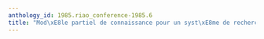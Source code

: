 ```yaml
---
anthology_id: 1985.riao_conference-1985.6
title: "Mod\xE8le partiel de connaissance pour un syst\xE8me de recherche d'informations"
---
```

